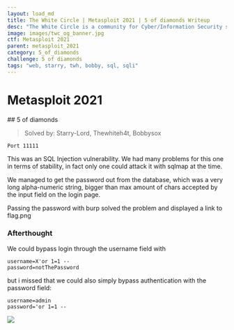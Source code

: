 ```yaml
---
layout: load_md
title: The White Circle | Metasploit 2021 | 5 of diamonds Writeup
desc: "The White Circle is a community for Cyber/Information Security students, enthusiasts and professionals. You can discuss anything related to Security, share your knowledge with others, get help when you need it and proceed further in your journey with amazing people from all over the world."
image: images/twc_og_banner.jpg
ctf: Metasploit 2021
parent: metasploit_2021
category: 5_of_diamonds
challenge: 5 of diamonds
tags: "web, starry, twh, bobby, sql, sqli"
---
```


<h1 class="heading card-title white-text">Metasploit 2021</h1>
## 5 of diamonds

> Solved by: Starry-Lord, Thewhiteh4t, Bobbysox

```
Port 11111
```

This was an SQL Injection vulnerability. We had many problems for this one in terms of stability, in fact only one could attack it with sqlmap at the time.

We managed to get the password out from the database, which was a very long alpha-numeric string, bigger than max amount of chars accepted by the input field on the login page.

Passing the password with burp solved the problem and displayed a link to flag.png

### Afterthought

We could bypass login through the username field with 

```
username=X'or 1=1 --
password=notThePassword
```

but i missed that we could also simply bypass authentication with the password field:

```
username=admin
password='or 1=1 --
```

![](https://i.imgur.com/PHMf8sD.png)